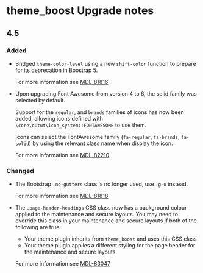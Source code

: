 # theme_boost Upgrade notes

## 4.5

### Added

- Bridged `theme-color-level` using a new `shift-color` function to prepare for its deprecation in Boostrap 5.

  For more information see [MDL-81816](https://tracker.moodle.org/browse/MDL-81816)
- Upon upgrading Font Awesome from version 4 to 6, the solid family was selected by default.

  Support for the `regular`, and `brands` families of icons has now been added, allowing icons defined with `\core\outut\icon_system::FONTAWESOME` to use them.

  Icons can select the FontAwesome family (`fa-regular`, `fa-brands`, `fa-solid`) by using the relevant class name when display the icon.

  For more information see [MDL-82210](https://tracker.moodle.org/browse/MDL-82210)

### Changed

- The Bootstrap `.no-gutters` class is no longer used, use `.g-0`  instead.

  For more information see [MDL-81818](https://tracker.moodle.org/browse/MDL-81818)
- The `.page-header-headings` CSS class now has a background colour applied to the maintenance and secure layouts.
  You may need to override this class in your maintenance and secure layouts if both of the following are true:
  - Your theme plugin inherits from `theme_boost` and uses this CSS class
  - Your theme plugin applies a different styling for the page header for the maintenance and secure layouts.

  For more information see [MDL-83047](https://tracker.moodle.org/browse/MDL-83047)
